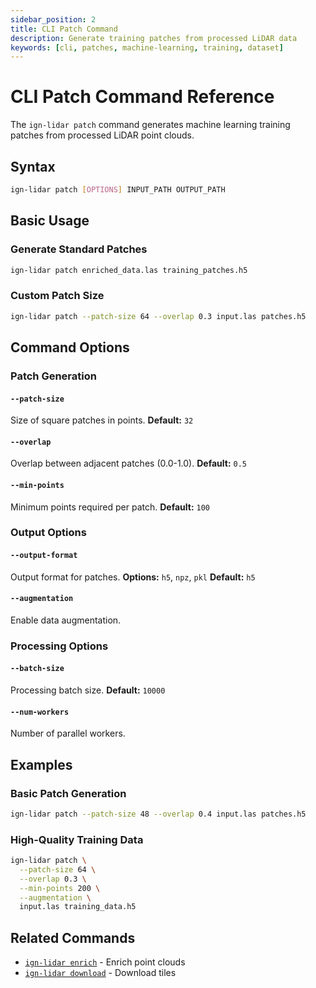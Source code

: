 ```yaml
---
sidebar_position: 2
title: CLI Patch Command
description: Generate training patches from processed LiDAR data
keywords: [cli, patches, machine-learning, training, dataset]
---
```


# CLI Patch Command Reference

The `ign-lidar patch` command generates machine learning training patches from processed LiDAR point clouds.

## Syntax

```bash
ign-lidar patch [OPTIONS] INPUT_PATH OUTPUT_PATH
```

## Basic Usage

### Generate Standard Patches

```bash
ign-lidar patch enriched_data.las training_patches.h5
```

### Custom Patch Size

```bash
ign-lidar patch --patch-size 64 --overlap 0.3 input.las patches.h5
```

## Command Options

### Patch Generation

#### `--patch-size`

Size of square patches in points.
**Default:** `32`

#### `--overlap`

Overlap between adjacent patches (0.0-1.0).
**Default:** `0.5`

#### `--min-points`

Minimum points required per patch.
**Default:** `100`

### Output Options

#### `--output-format`

Output format for patches.
**Options:** `h5`, `npz`, `pkl`
**Default:** `h5`

#### `--augmentation`

Enable data augmentation.

### Processing Options

#### `--batch-size`

Processing batch size.
**Default:** `10000`

#### `--num-workers`

Number of parallel workers.

## Examples

### Basic Patch Generation

```bash
ign-lidar patch --patch-size 48 --overlap 0.4 input.las patches.h5
```

### High-Quality Training Data

```bash
ign-lidar patch \
  --patch-size 64 \
  --overlap 0.3 \
  --min-points 200 \
  --augmentation \
  input.las training_data.h5
```

## Related Commands

- [`ign-lidar enrich`](./cli-enrich) - Enrich point clouds
- [`ign-lidar download`](./cli-download) - Download tiles
